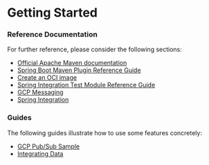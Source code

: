 # Getting Started

### Reference Documentation
For further reference, please consider the following sections:

* [Official Apache Maven documentation](https://maven.apache.org/guides/index.html)
* [Spring Boot Maven Plugin Reference Guide](https://docs.spring.io/spring-boot/docs/2.7.9/maven-plugin/reference/html/)
* [Create an OCI image](https://docs.spring.io/spring-boot/docs/2.7.9/maven-plugin/reference/html/#build-image)
* [Spring Integration Test Module Reference Guide](https://docs.spring.io/spring-integration/reference/html/testing.html)
* [GCP Messaging](https://googlecloudplatform.github.io/spring-cloud-gcp/reference/html/index.html#cloud-pubsub)
* [Spring Integration](https://docs.spring.io/spring-boot/docs/2.7.9/reference/htmlsingle/#messaging.spring-integration)

### Guides
The following guides illustrate how to use some features concretely:

* [GCP Pub/Sub Sample](https://github.com/GoogleCloudPlatform/spring-cloud-gcp/tree/main/spring-cloud-gcp-samples/spring-cloud-gcp-pubsub-sample)
* [Integrating Data](https://spring.io/guides/gs/integration/)


